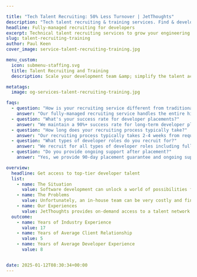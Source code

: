 ```yaml
---

title: "Tech Talent Recruiting: 50% Less Turnover | JetThoughts"
description: "Tech talent recruiting & training services. Find & develop Ruby developers, reduce turnover by 50%. Proven hiring process, 13+ years experience. Start hiring."
headline: Fully-managed recruiting for developers
excerpt: Technical talent recruiting services to grow your engineering team faster. Eliminate recruiting workload with our specialized tech talent recruiting approach and access to pre-vetted Ruby developers and software development talent.
slug: talent-recruiting-training
author: Paul Keen
cover_image: service-talent-recruiting-training.jpg

menu_custom:
  icon: submenu-staffing.svg
  title: Talent Recruiting and Training
  description: Scale your development team &amp; simplify the talent acquisition process with top-caliber candidates that are pre-vetted by our team.

metatags:
  image: og-services-talent-recruiting-training.jpg

faqs:
  - question: "How is your recruiting service different from traditional hiring?"
    answer: "Our fully-managed recruiting service handles the entire hiring process from candidate sourcing to final evaluation. We pre-vet candidates for technical skills, cultural fit, and communication abilities, presenting you only with qualified candidates who meet your specific requirements, saving you weeks of recruiting and interviewing time."
  - question: "What's your success rate for developer placements?"
    answer: "We maintain a 90%+ success rate for long-term developer placements. Our thorough vetting process includes technical assessments, behavioral interviews, reference checks, and cultural fit evaluation, ensuring candidates not only have the right skills but also align with your team and company culture."
  - question: "How long does your recruiting process typically take?"
    answer: "Our recruiting process typically takes 2-4 weeks from requirements gathering to candidate presentation. This includes sourcing, initial screening, technical assessment, and final evaluation. We can expedite this timeline for urgent needs while maintaining our quality standards."
  - question: "What types of developer roles do you recruit for?"
    answer: "We recruit for all types of developer roles including full-stack developers, backend developers, frontend developers, mobile developers, DevOps engineers, QA engineers, technical leads, and senior architects. We also recruit for technical leadership roles like CTOs and Engineering Managers."
  - question: "Do you provide ongoing support after placement?"
    answer: "Yes, we provide 90-day placement guarantee and ongoing support during the integration period. This includes performance check-ins, addressing any integration challenges, and ensuring both the candidate and your team are satisfied with the placement. We're invested in long-term success. For immediate staffing needs while recruiting, consider our [outsourced developer staffing](/services/outsourced-developer-staffing/) service, and for technical leadership guidance during team scaling, our [fractional CTO services](/services/fractional-cto/) can provide strategic oversight."

overview:
  headline: Get access to top-tier developer talent
  list:
    - name: The Situation
      value: Software development can unlock a world of possibilities for today’s organizations, opening up new revenue streams, optimizing operations, reducing costs, & driving adaptability. Whether it’s launching a software product, building a website, or managing digital infrastructure, many organizations rely on engineering talent to stay competitive and accelerate their path to growth.
    - name: The Problems
      value: Unfortunately, an in-house team can be very costly and finding the right software development talent can be time-consuming. The wrong hire can cost thousands of dollars and waste months. Even with access to good developers, it’s often a fierce competition to attract software development talent.
    - name: Our Experiences
      value: JetThoughts provides on-demand access to a talent network of pre-vetted developers to help companies build a high-caliber software development team faster and at a fraction of the costs. As a fully-managed recruiting service, we can handle everything from researching and vetting candidates to interviewing, evaluating, and ranking developer talent.
  outcome:
    - name: Years of Industry Experience
      value: 17
    - name: Years of Average Client Relationship
      value: 5
    - name: Years of Average Developer Experience
      value: 8


date: 2025-01-12T08:30:34+00:00
---
```

